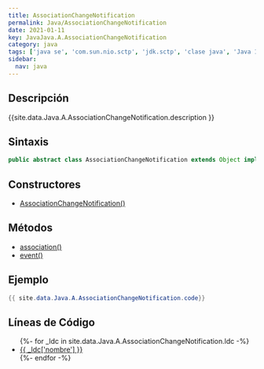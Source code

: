 ```yaml
---
title: AssociationChangeNotification
permalink: Java/AssociationChangeNotification
date: 2021-01-11
key: JavaJava.A.AssociationChangeNotification
category: java
tags: ['java se', 'com.sun.nio.sctp', 'jdk.sctp', 'clase java', 'Java 1.7']
sidebar: 
  nav: java
---
```


## Descripción
{{site.data.Java.A.AssociationChangeNotification.description }}

## Sintaxis
~~~java
public abstract class AssociationChangeNotification extends Object implements Notification
~~~

## Constructores
* [AssociationChangeNotification()](/Java/AssociationChangeNotification/AssociationChangeNotification/)

## Métodos
* [association()](/Java/AssociationChangeNotification/association)
* [event()](/Java/AssociationChangeNotification/event)

## Ejemplo
~~~java
{{ site.data.Java.A.AssociationChangeNotification.code}}
~~~

## Líneas de Código
<ul>
{%- for _ldc in site.data.Java.A.AssociationChangeNotification.ldc -%}
   <li>
       <a href="{{_ldc['url'] }}">{{ _ldc['nombre'] }}</a>
   </li>
{%- endfor -%}
</ul>
